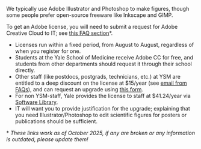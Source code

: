 We typically use Adobe Illustrator and Photoshop to make figures, though some people prefer open-source freeware like Inkscape and GIMP.

To get an Adobe license, you will need to submit a request for Adobe Creative Cloud to IT; see [this FAQ section](https://yale.service-now.com/it?id=kb_article&sysparm_article=KB0027311#mcetoc_1j3r5inrc22m)\*.
- Licenses run within a fixed period, from August to August, regardless of when you register for one.
- Students at the Yale School of Medicine receive Adobe CC for free, and students from other departments should request it through their school directly.
- Other staff (like postdocs, postgrads, technicians, etc.) at YSM are entitled to a deep discount on the license at $15/year (see [email from FAQs](https://view.message.yale.edu/?qs=3fe5a5ad99b5850c6fe741d03ccf84c4edd5c6ec0c7c762a52a9f64ecf555b3ad319e2dd39ca68445f60105dfc001aec47efb6a66aab282bf8d3674ceff8c1fb17c8335e7db531c7dc3763046b6088fc)), and can request an upgrade using [this form](https://forms.office.com/pages/responsepage.aspx?id=u76M3Tkh-E20EU4-h6vrXO9v2moL5KBGqNzstb4YeNZURTU0UkpNUDdWWFJTMEwyOUdJM1MzWTFTUi4u&route=shorturl).
- For non YSM-staff, Yale provides the license to staff at $41.24/year via [Software Library](https://yale.onthehub.com/WebStore/Welcome.aspx).
- IT will want you to provide justification for the upgrade; explaining that you need Illustrator/Photoshop to edit scientific figures for posters or publications should be sufficient.

\* *These links work as of October 2025, if any are broken or any information is outdated, please update them!*
